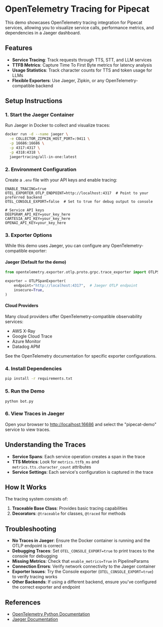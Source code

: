# OpenTelemetry Tracing for Pipecat

This demo showcases OpenTelemetry tracing integration for Pipecat services, allowing you to visualize service calls, performance metrics, and dependencies in a Jaeger dashboard.

## Features

- **Service Tracing**: Track requests through TTS, STT, and LLM services
- **TTFB Metrics**: Capture Time To First Byte metrics for latency analysis
- **Usage Statistics**: Track character counts for TTS and token usage for LLMs
- **Flexible Exporters**: Use Jaeger, Zipkin, or any OpenTelemetry-compatible backend

## Setup Instructions

### 1. Start the Jaeger Container

Run Jaeger in Docker to collect and visualize traces:

```bash
docker run -d --name jaeger \
  -e COLLECTOR_ZIPKIN_HOST_PORT=:9411 \
  -p 16686:16686 \
  -p 4317:4317 \
  -p 4318:4318 \
  jaegertracing/all-in-one:latest
```

### 2. Environment Configuration

Create a `.env` file with your API keys and enable tracing:

```
ENABLE_TRACING=true
OTEL_EXPORTER_OTLP_ENDPOINT=http://localhost:4317  # Point to your preferred backend
OTEL_CONSOLE_EXPORT=false  # Set to true for debug output to console

# Service API keys
DEEPGRAM_API_KEY=your_key_here
CARTESIA_API_KEY=your_key_here
OPENAI_API_KEY=your_key_here
```

### 3. Exporter Options

While this demo uses Jaeger, you can configure any OpenTelemetry-compatible exporter:

#### Jaeger (Default for the demo)

```python
from opentelemetry.exporter.otlp.proto.grpc.trace_exporter import OTLPSpanExporter

exporter = OTLPSpanExporter(
    endpoint="http://localhost:4317",  # Jaeger OTLP endpoint
    insecure=True,
)
```

#### Cloud Providers

Many cloud providers offer OpenTelemetry-compatible observability services:

- AWS X-Ray
- Google Cloud Trace
- Azure Monitor
- Datadog APM

See the OpenTelemetry documentation for specific exporter configurations.

### 4. Install Dependencies

```bash
pip install -r requirements.txt
```

### 5. Run the Demo

```bash
python bot.py
```

### 6. View Traces in Jaeger

Open your browser to [http://localhost:16686](http://localhost:16686) and select the "pipecat-demo" service to view traces.

## Understanding the Traces

- **Service Spans**: Each service operation creates a span in the trace
- **TTS Metrics**: Look for `metrics.ttfb_ms` and `metrics.tts.character_count` attributes
- **Service Settings**: Each service's configuration is captured in the trace

## How It Works

The tracing system consists of:

1. **Traceable Base Class**: Provides basic tracing capabilities
2. **Decorators**: `@traceable` for classes, `@traced` for methods

## Troubleshooting

- **No Traces in Jaeger**: Ensure the Docker container is running and the OTLP endpoint is correct
- **Debugging Traces**: Set `OTEL_CONSOLE_EXPORT=true` to print traces to the console for debugging
- **Missing Metrics**: Check that `enable_metrics=True` in PipelineParams
- **Connection Errors**: Verify network connectivity to the Jaeger container
- **Exporter Issues**: Try the Console exporter (`OTEL_CONSOLE_EXPORT=true`) to verify tracing works
- **Other Backends**: If using a different backend, ensure you've configured the correct exporter and endpoint

## References

- [OpenTelemetry Python Documentation](https://opentelemetry-python.readthedocs.io/)
- [Jaeger Documentation](https://www.jaegertracing.io/docs/latest/)
